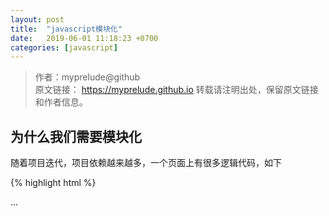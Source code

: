 ```yaml
---
layout: post
title:  "javascript模块化"
date:   2019-06-01 11:18:23 +0700
categories: [javascript]
---
```

>作者：myprelude@github  
原文链接： https://myprelude.github.io 
转载请注明出处，保留原文链接和作者信息。


## 为什么我们需要模块化

随着项目迭代，项目依赖越来越多，一个页面上有很多逻辑代码，如下

{% highlight html %}
<head>
    ...
    <script src='a.js'>
    <script src='b.js'>
    <script src='c.js'>
    ...
</head>

{% endhighlight %}

假如c.js依赖b.js，不小心颠倒了c.js和b.js的位置就会导致页面报错，同时要维护很多js脚本对开发人员来说也是一项很辛苦的任务。为了拯救开发于水火之中，社区也为此做来很大的努力。

## 努力一：闭包
由于太多的js文件导致维护依赖关系比较麻烦，如果全部写到一个js文件中呢？

{% highlight javascript %}
// a.js
(function(window,undefined){

    // 业务逻辑代码

})(window,undefined)

// b.js
(function(window,undefined){
    // 业务逻辑代码
})(window,undefined)
{% endhighlight %}
这样做减少变量冲突的问题，没有闭包里面的代码都是一个模块；但是并没有解决模块依赖问题。

## 努力二：AMD / CMD

### AMD
{% highlight javascript %}
// 定义一个模块 module
define(['Math','jQuery'],function(M,$){
    // do something
})

// 加载模块
require(['module'],function(module){
    // do something
})
{% endhighlight %}
### CMD
{% highlight javascript %}
// 定义一个模块
define(function(require,exports,module){
    // require 引入依赖
    // exports 导出一个模块
    // module 储存当前模块上的方法和变量
})

//  加载一个模块
seaJs.use(['module'],function(module){
    // do something
    var $ = require('jQuery');
    // do something
})
{% endhighlight %}
可以看出来AMD和CMD，都解决多js文件出现依赖错乱的关系。

* AMD推崇依赖前置，在定义模块的时候就要声明其依赖的模块 。
* CMD推崇就近依赖，只有在用到某个模块的时候再去require 。

AMD和CMD最大区别就是就是依赖处理机制不同。很多人都认为AMD代码是异步加载，CMD是同步加载；其实并不是的，AMD和CMD都是异步加载的，而AMD的依赖是前置的当一个模块加载完后就会执行该模块，只有当所有模块都加载完成才会执行require后面的回调函数；AMD将模块字符串解析一遍才知道需要加载那些模块，模块加载后并不是立即执行，只有单遇到require后才执行。

## 努力三：ES6模块化

{% highlight javascript %}
// 定义一个模块  module.js
export default const module = {
    name:'module',
    context:'this is es6 module'
}

// 加载一个模块
import module from  './module.js'
console.log(module.name)  // module
{% endhighlight %}

## 服务端的js模块化 CommonJS
CommonJS是node端模块化方案；解决nodejs 代码模块划分。
{% highlight javascript %}
// 定义一个模块  module.js
module.exports const module = {
    name:'module',
    context:'this is es6 module'
}

// 加载一个模块
const module = require('./module.js')
console.log(module.name)  // module
{% endhighlight %}

###  谈谈es6模块化和CommonJS的区别

* CommonJS 模块输出的是一个值的拷贝，ES6 模块输出的是值的引用。
* CommonJS 模块是运行时加载，ES6 模块是编译时输出接口。

### es6 模块化的优势

* es6 模块是代码静态分析，在编译阶段执行；开发者工具可以检测到一些 bug，通过webpack可以进行代码优化 如：Tree Shaking  Scope Hoisting。

## 模块循环加载问题

虽然模块循环加载在规范上是不容许的，但是随着项目体积增大难免会出现模块之间相互依赖，从而产生了依赖循环的场景，那么在js模块化是如何解决模块的循环加载呢？

### commonJS模块循环加载

commonJs在require模块时就执行了该模块，将require后的模块保存到内存中去，下次加载到该模块直接从内存中拿；

{% highlight javascript %}
// a.js
exports.done = true;
const b = require(./b.js)
console.log('在a中执行b模块b.done=${b.done}')
ecports.done = false;
console.log(`模块a执行完成`)
{% endhighlight %}
{% highlight javascript %}
// b.js
exports.done = true;
const a = require(./a.js)
console.log('在b中执行a模块a.done=${a.done}')
ecports.done = false;
console.log(`模块b执行完成`)
{% endhighlight %}
b.js执行到第二行，就会去加载a.js，这时，就发生了"循环加载"。系统会去a.js模块对应对象的exports属性取值，可是因为a.js还没有执行完，从exports属性只能取回已经执行的部分，而不是最后的值。

a.js已经执行的部分，只有一行。
{% highlight javascript %}
exports.done = true;
{% endhighlight %}
因此，对于b.js来说，它从a.js只输入一个变量done，值为true。

然后，b.js接着往下执行，等到全部执行完毕，再把执行权交还给a.js。于是，a.js接着往下执行，直到执行完毕。我们写一个脚本main.js，验证这个过程。

{% highlight javascript %}
var a = require('./a.js');
var b = require('./b.js');
console.log('在 main.js 之中, a.done=%j, b.done=%j', a.done, b.done);
{% endhighlight %}
执行main.js，运行结果如下。
{% highlight javascript %}
$ node main.js

在 b.js 之中，a.done = false
b.js 执行完毕
在 a.js 之中，b.done = true
a.js 执行完毕
在 main.js 之中, a.done=true, b.done=true
{% endhighlight %}
上面的代码证明了两件事。一是，在b.js之中，a.js没有执行完毕，只执行了第一行。二是，main.js执行到第二行时，不会再次执行b.js，而是输出缓存的b.js的执行结果，即它的第四行。

### ES6模块循环加载

ES6模块的运行机制与CommonJS不一样，它遇到模块加载命令import时，不会去执行模块，而是只生成一个引用。等到真的需要用到时，再到模块里面去取值。
ES6根本不会关心是否发生了"循环加载"，只是生成一个指向被加载模块的引用，需要开发者自己保证，真正取值的时候能够取到值。


